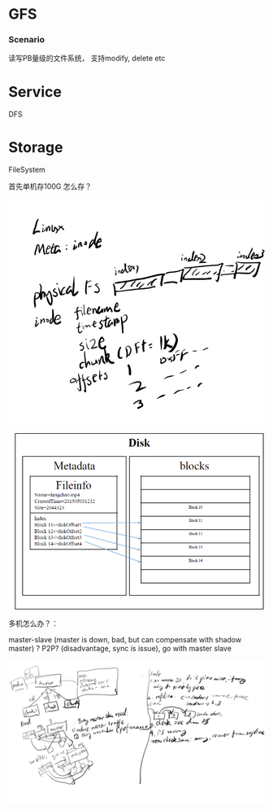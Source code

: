 # GFS



### Scenario

读写PB量级的文件系统， 支持modify, delete etc



# Service

DFS

# Storage 

FileSystem



首先单机存100G 怎么存？

![](/assets/LinuxFS.png)

![](/assets/LINUXFS.png)

多机怎么办？：

master-slave \(master is down, bad, but can compensate with shadow master\) ? P2P? \(disadvantage, sync is issue\), go with master slave



![](/assets/GFS.png)









